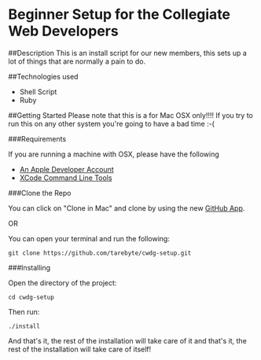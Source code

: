 Beginner Setup for the Collegiate Web Developers
==========

##Description
This is an install script for our new members, this sets up a lot of things that are normally a pain to do. 

##Technologies used

* Shell Script
* Ruby

##Getting Started
Please note that this is a for Mac OSX only!!!! If you try to run this on any other system you're going to have a bad time :-(

###Requirements

If you are running a machine with OSX, please have the following

* [An Apple Developer Account](https://developer.apple.com/programs/register/)
* [XCode Command Line Tools](http://developer.apple.com/downloads/)

###Clone the Repo

You can click on "Clone in Mac" and clone by using the new [GitHub App](http://mac.github.com/).

OR

You can open your terminal and run the following:

    git clone https://github.com/tarebyte/cwdg-setup.git

###Installing

Open the directory of the project:

    cd cwdg-setup

Then run:

    ./install

And that's it, the rest of the installation will take care of it and that's it, the rest of the installation will take care of itself!
